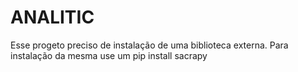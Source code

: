 # ANALITIC
Esse progeto preciso de instalação de uma biblioteca externa.
Para instalação da mesma use um pip install sacrapy
